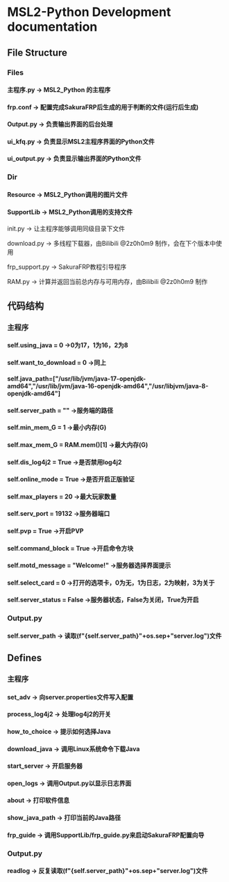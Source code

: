# MSL2-Python Development documentation
## File Structure
### Files
####  主程序.py -> MSL2_Python 的主程序
####  frp.conf -> 配置完成SakuraFRP后生成的用于判断的文件(运行后生成)
####  Output.py -> 负责输出界面的后台处理
####  ui_kfq.py -> 负责显示MSL2主程序界面的Python文件
####  ui_output.py -> 负责显示输出界面的Python文件
### Dir
####  Resource -> MSL2_Python调用的图片文件
####  SupportLib -> MSL2_Python调用的支持文件
  init.py -> 让主程序能够调用同级目录下文件

  download.py -> 多线程下载器，由Bilibili @2z0h0m9 制作，会在下个版本中使用
  
  frp_support.py -> SakuraFRP教程引导程序

RAM.py -> 计算并返回当前总内存与可用内存，由Bilibili @2z0h0m9 制作
## 代码结构
### 主程序
####  self.using_java = 0 ->0为17，1为16，2为8
####  self.want_to_download = 0 ->同上
#### self.java_path=["/usr/lib/jvm/java-17-openjdk-amd64","/usr/lib/jvm/java-16-openjdk-amd64","/usr/libjvm/java-8-openjdk-amd64"]
#### self.server_path = "" ->服务端的路径
#### self.min_mem_G = 1 ->最小内存(G)
#### self.max_mem_G = RAM.mem()[1] ->最大内存(G)
#### self.dis_log4j2 = True ->是否禁用log4j2
#### self.online_mode = True ->是否开启正版验证
#### self.max_players = 20 ->最大玩家数量
#### self.serv_port = 19132 ->服务器端口
#### self.pvp = True ->开启PVP
#### self.command_block = True ->开启命令方块
#### self.motd_message = "Welcome!" ->服务器选择界面提示
#### self.select_card = 0 ->打开的选项卡，0为无，1为日志，2为映射，3为关于
#### self.server_status = False ->服务器状态，False为关闭，True为开启
### Output.py
#### self.server_path -> 读取(f"{self.server_path}"+os.sep+"server.log")文件
## Defines
### 主程序
#### set_adv -> 向server.properties文件写入配置
#### process_log4j2 -> 处理log4j2的开关
#### how_to_choice -> 提示如何选择Java
#### download_java -> 调用Linux系统命令下载Java
#### start_server -> 开启服务器
#### open_logs -> 调用Output.py以显示日志界面
#### about -> 打印软件信息
#### show_java_path -> 打印当前的Java路径
#### frp_guide -> 调用SupportLib/frp_guide.py来启动SakuraFRP配置向导
### Output.py
#### readlog -> 反复读取(f"{self.server_path}"+os.sep+"server.log")文件
